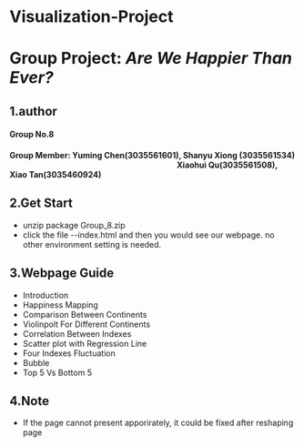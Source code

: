 # Visualization-Project
# Group Project: *Are We Happier Than Ever?*
## 1.author
#### Group No.8
#### Group Member: Yuming Chen(3035561601), Shanyu Xiong (3035561534) &emsp;&emsp;&emsp;&emsp;&emsp;&emsp;&emsp;&emsp;&emsp;&emsp;&emsp;&emsp;&emsp;&emsp;&emsp;&emsp;&emsp;&emsp;&emsp;&emsp;&emsp;Xiaohui Qu(3035561508), Xiao Tan(3035460924)

## 2.Get Start
* unzip package Group_8.zip
* click the file --index.html and then you would see our webpage. no other environment setting is needed.

## 3.Webpage Guide
* Introduction
* Happiness Mapping
* Comparison Between Continents
* Violinpolt For Different Continents
* Correlation Between Indexes
* Scatter plot with Regression Line
* Four Indexes Fluctuation
* Bubble
* Top 5 Vs Bottom 5

## 4.Note
* If the page cannot present apporirately, it could be fixed after reshaping page


